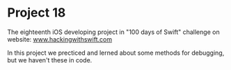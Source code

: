 #  Project 18

The eighteenth iOS developing project in "100 days of Swift" challenge on website: www.hackingwithswift.com

In this project we precticed and lerned about some methods for debugging, but we haven't these in code.

